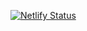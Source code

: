 [![Netlify Status](https://api.netlify.com/api/v1/badges/1660a93b-e00c-41bf-a5dc-45cfcc3cf9e2/deploy-status)](https://app.netlify.com/sites/scully-dev/deploys)
